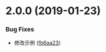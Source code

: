 <a name="2.0.0"></a>
# 2.0.0 (2019-01-23)


### Bug Fixes

* 修改示例 ([fb6aa23](https://github.com/tinper-bee/bee-timeline/commit/fb6aa23))



